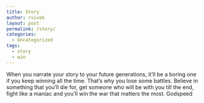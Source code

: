```yaml
---
title: Story
author: rvivek
layout: post
permalink: /story/
categories:
  - Uncategorized
tags:
  - story
  - win
---
```

When you narrate your story to your future generations, it&#8217;ll be a boring one if you keep winning all the time. That&#8217;s why you lose some battles. Believe in something that you&#8217;ll die for, get someone who will be with you till the end, fight like a maniac and you&#8217;ll win the war that matters the most. Godspeed